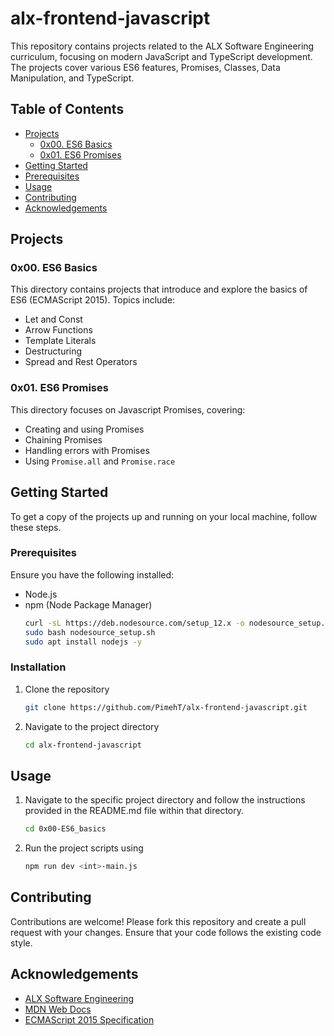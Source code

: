 # alx-frontend-javascript

This repository contains projects related to the ALX Software Engineering curriculum, focusing on modern JavaScript and TypeScript development. The projects cover various ES6 features, Promises, Classes, Data Manipulation, and TypeScript.

## Table of Contents

- [Projects](#projects)
  - [0x00. ES6 Basics](#0x00-ES6_basic)
  - [0x01. ES6 Promises](#0x01-ES6_promise)
- [Getting Started](#getting-started)
- [Prerequisites](#prerequisites)
- [Usage](#usage)
- [Contributing](#contributing)
- [Acknowledgements](#acknowledgements)

## Projects

### 0x00. ES6 Basics
This directory contains projects that introduce and explore the basics of ES6 (ECMAScript 2015). Topics include:
- Let and Const
- Arrow Functions
- Template Literals
- Destructuring
- Spread and Rest Operators

### 0x01. ES6 Promises
This directory focuses on Javascript Promises, covering:
- Creating and using Promises
- Chaining Promises
- Handling errors with Promises
- Using `Promise.all` and `Promise.race`

## Getting Started

To get a copy of the projects up and running on your local machine, follow these steps.

### Prerequisites

Ensure you have the following installed:
- Node.js
- npm (Node Package Manager)
   ```sh
   curl -sL https://deb.nodesource.com/setup_12.x -o nodesource_setup.sh
   sudo bash nodesource_setup.sh
   sudo apt install nodejs -y
   ```

### Installation

1. Clone the repository
   ```sh
   git clone https://github.com/PimehT/alx-frontend-javascript.git
   ```

2. Navigate to the project directory
   ```sh
   cd alx-frontend-javascript
   ```

## Usage

1. Navigate to the specific project directory and follow the instructions provided in the README.md file within that directory.
   ```sh
   cd 0x00-ES6_basics
   ```
2. Run the project scripts using
   ```sh
   npm run dev <int>-main.js
   ```

## Contributing

Contributions are welcome! Please fork this repository and create a pull request with your changes. Ensure that your code follows the existing code style.

## Acknowledgements

- [ALX Software Engineering](https://www.alxafrica.com/)
- [MDN Web Docs](https://developer.mozilla.org/en-US/)
- [ECMAScript 2015 Specification](https://262.ecma-international.org/6.0/)
